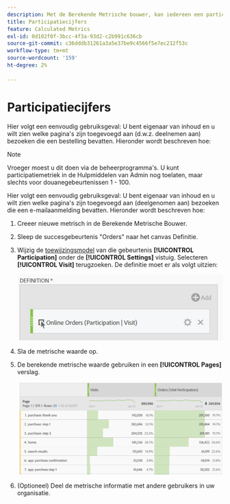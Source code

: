 ```yaml
---
description: Met de Berekende Metrische bouwer, kan iedereen een participatie metrisch tot stand brengen.
title: Participatiecijfers
feature: Calculated Metrics
exl-id: 0d102f0f-3bcc-4f3a-93d2-c2b991c636cb
source-git-commit: c36dddb31261a3a5e37be9c4566f5e7ec212f53c
workflow-type: tm+mt
source-wordcount: '159'
ht-degree: 2%

---
```


# Participatiecijfers

Hier volgt een eenvoudig gebruiksgeval: U bent eigenaar van inhoud en u wilt zien welke pagina&#39;s zijn toegevoegd aan (d.w.z. deelnemen aan) bezoeken die een bestelling bevatten. Hieronder wordt beschreven hoe:

>[!NOTE]
>
>Vroeger moest u dit doen via de beheerprogramma&#39;s. U kunt participatiemetriek in de Hulpmiddelen van Admin nog toelaten, maar slechts voor douanegebeurtenissen 1 - 100.

Hier volgt een eenvoudig gebruiksgeval: U bent eigenaar van inhoud en u wilt zien welke pagina&#39;s zijn toegevoegd aan (deelgenomen aan) bezoeken die een e-mailaanmelding bevatten. Hieronder wordt beschreven hoe:

1. Creeer nieuwe metrisch in de Berekende Metrische Bouwer.
1. Sleep de succesgebeurtenis &quot;Orders&quot; naar het canvas Definitie.
1. Wijzig de [toewijzingsmodel](/help/components/calc-metrics/cm-workflow/m-metric-type-alloc.md) van die gebeurtenis **[!UICONTROL Participation]** onder de **[!UICONTROL Settings]** vistuig. Selecteren **[!UICONTROL Visit]** terugzoeken. De definitie moet er als volgt uitzien:

   ![](assets/participation.png)

1. Sla de metrische waarde op.
1. De berekende metrische waarde gebruiken in een **[!UICONTROL Pages]** verslag.

   ![](assets/participation-pages.png)

1. (Optioneel) Deel de metrische informatie met andere gebruikers in uw organisatie.

